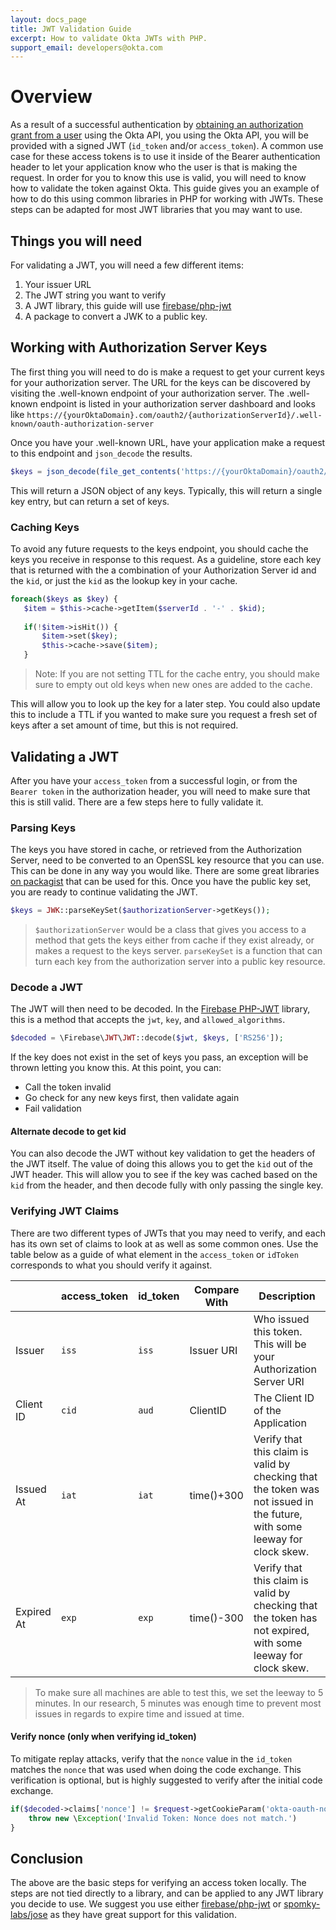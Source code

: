 ```yaml
---
layout: docs_page
title: JWT Validation Guide
excerpt: How to validate Okta JWTs with PHP.
support_email: developers@okta.com
---
```


# Overview
As a result of a successful authentication by [obtaining an authorization grant from a user](https://developer.okta.com/docs/api/resources/oauth2.html#obtain-an-authorization-grant-from-a-user) using the Okta API, you 
using the Okta API, you will be provided with a signed JWT (`id_token` and/or `access_token`). A common use case for 
these access tokens is to use it inside of the Bearer authentication header to let your application know who the user
is that is making the request. In order for you to know this use is valid, you will need to know how to validate the
token against Okta. This guide gives you an example of how to do this using common libraries in PHP for working 
with JWTs. These steps can be adapted for most JWT libraries that you may want to use.
 
## Things you will need
For validating a JWT, you will need a few different items:

1. Your issuer URL
2. The JWT string you want to verify
3. A JWT library, this guide will use [firebase/php-jwt](https://packagist.org/packages/firebase/php-jwt)
4. A package to convert a JWK to a public key.

## Working with Authorization Server Keys
The first thing you will need to do is make a request to get your current keys for your authorization server. The URL
 for the keys can be discovered by visiting the .well-known endpoint of your authorization server. The .well-known 
 endpoint is listed in your authorization server dashboard and looks like 
 `https://{yourOktaDomain}.com/oauth2/{authorizationServerId}/.well-known/oauth-authorization-server`
 
 Once you have your .well-known URL, have your application make a request to this endpoint and `json_decode` the 
 results.
 
 ```php
 $keys = json_decode(file_get_contents('https://{yourOktaDomain}/oauth2/{authorizationServerId}/v1/keys'));
 ```
 
 This will return a JSON object of any keys. Typically, this will return a single key entry, but can return a set of 
 keys. 
 
 ### Caching Keys
 To avoid any future requests to the keys endpoint, you should cache the keys you receive in response to this 
 request. As a guideline, store each key that is returned with the a combination of your Authorization Server id 
 and the `kid`, or just the `kid` as the lookup key in your cache.
 
 ```php
 foreach($keys as $key) {
    $item = $this->cache->getItem($serverId . '-' . $kid);
    
    if(!$item->isHit()) {
        $item->set($key);
        $this->cache->save($item);
    } 
 ```
 
 > Note: If you are not setting TTL for the cache entry, you should make sure to empty out old keys when new
  ones are added to the cache.
 
 This will allow you to look up the key for a later step. You could also update this to include a TTL if you wanted 
 to make sure you request a fresh set of keys after a set amount of time, but this is not required.
 
 ## Validating a JWT
 After you have your `access_token` from a successful login, or from the `Bearer token` in the authorization header, 
 you will need to make sure that this is still valid. There are a few steps here to fully validate it.
 
 ### Parsing Keys
 The keys you have stored in cache, or retrieved from the Authorization Server, need to be converted to an OpenSSL 
 key resource that you can use. This can be done in any way you would like. There are some great libraries [on 
 packagist](https://packagist.org/search/?q=jwk) that can be used for this. Once you have the public key set, you are
  ready to continue validating the JWT.

```php
$keys = JWK::parseKeySet($authorizationServer->getKeys());
```

> `$authorizationServer` would be a class that gives you access to a method that gets the keys either from cache if 
they exist already, or makes a request to the keys server. `parseKeySet` is a function that can turn each key from 
the authorization server into a public key resource.

### Decode a JWT
The JWT will then need to be decoded. In the [Firebase PHP-JWT](https://packagist.org/packages/firebase/php-jwt) 
library, this is a method that accepts the `jwt`, `key`, and `allowed_algorithms`.

```php
$decoded = \Firebase\JWT\JWT::decode($jwt, $keys, ['RS256']);
```

If the key does not exist in the set of keys you pass, an exception will be thrown letting you know this. At this 
point, you can:
 - Call the token invalid
 - Go check for any new keys first, then validate again
 - Fail validation

#### Alternate decode to get kid
You can also decode the JWT without key validation to get the headers of the JWT itself. The value of doing this 
allows you to get the `kid` out of the JWT header. This will allow you to see if the key was cached based on the `kid` 
from the header, and then decode fully with only passing the single key.


 
### Verifying JWT Claims
There are two different types of JWTs that you may need to verify, and each has its own set of claims to look at as 
well as some common ones. Use the table below as a guide of what element in the `access_token` or `idToken` 
corresponds to what you should verify it against.

|            | access_token | id_token | Compare With | Description                                                                                                               |
|------------|--------------|----------|--------------|---------------------------------------------------------------------------------------------------------------------------|
| Issuer     | `iss`        | `iss`    | Issuer URI   | Who issued this token. This will be your Authorization Server URI                                                         |
| Client ID  | `cid`        | `aud`    | ClientID     | The Client ID of the Application                                                                                          |
| Issued At  | `iat`        | `iat`    | time()+300   | Verify that this claim is valid by checking that the token was not issued in the future, with some leeway for clock skew. |
| Expired At | `exp`        | `exp`    | time()-300   | Verify that this claim is valid by checking that the token has not expired, with some leeway for clock skew.              |

> To make sure all machines are able to test this, we set the leeway to 5 minutes. In our research, 5 minutes was 
enough time to prevent most issues in regards to expire time and issued at time.


#### Verify nonce (only when verifying id_token)
To mitigate replay attacks, verify that the `nonce` value in the `id_token` matches the `nonce` that was used when 
doing the code exchange. This verification is optional, but is highly suggested to verify after the initial code 
exchange.

```php
if($decoded->claims['nonce'] != $request->getCookieParam('okta-oauth-nonce')) {
    throw new \Exception('Invalid Token: Nonce does not match.')
}
```
 
## Conclusion
The above are the basic steps for verifying an access token locally. The steps are not tied directly to a library, 
and can be applied to any JWT library you decide to use. We suggest you use either 
[firebase/php-jwt](https://packagist.org/packages/firebase/php-jwt) or 
[spomky-labs/jose](https://packagist.org/packages/spomky-labs/jose) as they have great support for this validation.